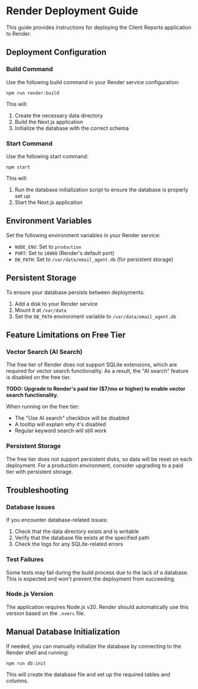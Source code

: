 # Render Deployment Guide

This guide provides instructions for deploying the Client Reports application to Render.

## Deployment Configuration

### Build Command

Use the following build command in your Render service configuration:

```
npm run render:build
```

This will:
1. Create the necessary data directory
2. Build the Next.js application
3. Initialize the database with the correct schema

### Start Command

Use the following start command:

```
npm start
```

This will:
1. Run the database initialization script to ensure the database is properly set up
2. Start the Next.js application

## Environment Variables

Set the following environment variables in your Render service:

- `NODE_ENV`: Set to `production`
- `PORT`: Set to `10000` (Render's default port)
- `DB_PATH`: Set to `/var/data/email_agent.db` (for persistent storage)

## Persistent Storage

To ensure your database persists between deployments:

1. Add a disk to your Render service
2. Mount it at `/var/data`
3. Set the `DB_PATH` environment variable to `/var/data/email_agent.db`

## Feature Limitations on Free Tier

### Vector Search (AI Search)

The free tier of Render does not support SQLite extensions, which are required for vector search functionality. As a result, the "AI search" feature is disabled on the free tier.

**TODO: Upgrade to Render's paid tier ($7/mo or higher) to enable vector search functionality.**

When running on the free tier:
- The "Use AI search" checkbox will be disabled
- A tooltip will explain why it's disabled
- Regular keyword search will still work

### Persistent Storage

The free tier does not support persistent disks, so data will be reset on each deployment. For a production environment, consider upgrading to a paid tier with persistent storage.

## Troubleshooting

### Database Issues

If you encounter database-related issues:

1. Check that the data directory exists and is writable
2. Verify that the database file exists at the specified path
3. Check the logs for any SQLite-related errors

### Test Failures

Some tests may fail during the build process due to the lack of a database. This is expected and won't prevent the deployment from succeeding.

### Node.js Version

The application requires Node.js v20. Render should automatically use this version based on the `.nvmrc` file.

## Manual Database Initialization

If needed, you can manually initialize the database by connecting to the Render shell and running:

```
npm run db:init
```

This will create the database file and set up the required tables and columns. 